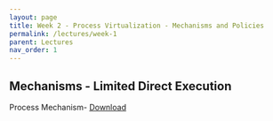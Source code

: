```yaml
---
layout: page
title: Week 2 - Process Virtualization - Mechanisms and Policies
permalink: /lectures/week-1
parent: Lectures
nav_order: 1
---
```


## Mechanisms - Limited Direct Execution
Process Mechanism- [Download](https://karthikv1392.github.io/cs3301_osn/slides/OSN_L03_Mechanisms.pdf)
